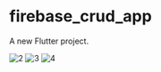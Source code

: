 # firebase_crud_app

A new Flutter project.

![2](https://user-images.githubusercontent.com/96003255/225457044-58324e41-4718-4a24-9480-33557d92d76d.png)
![3](https://user-images.githubusercontent.com/96003255/225457049-07f49c63-78ff-49a7-8fc8-cc4d51765fa6.png)
![4](https://user-images.githubusercontent.com/96003255/225457053-d985ef19-87a4-443b-9c15-82617f6e2061.png)
